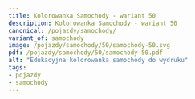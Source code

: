 ```yaml
---
title: Kolorowanka Samochody - wariant 50
description: Kolorowanka Samochody - wariant 50
canonical: /pojazdy/samochody/
variant_of: samochody
image: /pojazdy/samochody/50/samochody-50.svg
pdf: /pojazdy/samochody/50/samochody-50.pdf
alt: "Edukacyjna kolorowanka samochody do wydruku"
tags:
- pojazdy
- samochody
---
```

